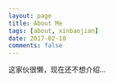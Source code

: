 ```yaml
---
layout: page
title: About Me
tags: [about, xinbaojian]
date: 2017-02-10
comments: false
---
```

    
这家伙很懒，现在还不想介绍...

